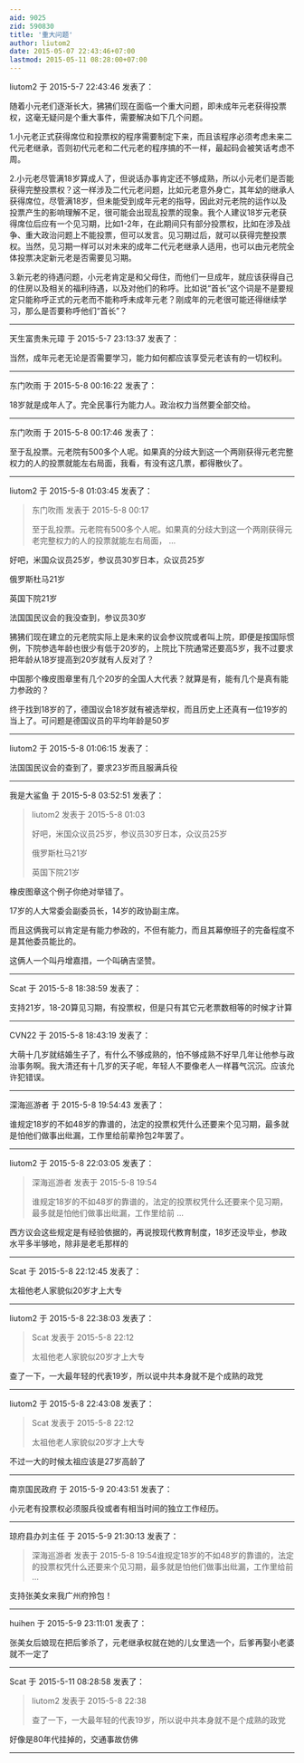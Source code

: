 ```yaml
---
aid: 9025
zid: 590830
title: '重大问题'
author: liutom2
date: 2015-05-07 22:43:46+07:00
lastmod: 2015-05-11 08:28:00+07:00
---
```


liutom2 于 2015-5-7 22:43:46 发表了：

随着小元老们逐渐长大，狒狒们现在面临一个重大问题，即未成年元老获得投票权，这毫无疑问是个重大事件，需要解决如下几个问题。

1.小元老正式获得席位和投票权的程序需要制定下来，而且该程序必须考虑未来二代元老继承，否则初代元老和二代元老的程序搞的不一样，最起码会被笑话考虑不周。

2.小元老尽管满18岁算成人了，但说话办事肯定还不够成熟，所以小元老们是否能获得完整投票权？这一样涉及二代元老问题，比如元老意外身亡，其年幼的继承人获得席位，尽管满18岁，但未能受到成年元老的指导，因此对元老院的运作以及投票产生的影响理解不足，很可能会出现乱投票的现象。我个人建议18岁元老获得席位后应有一个见习期，比如1-2年，在此期间只有部分投票权，比如在涉及战争、重大政治问题上不能投票，但可以发言。见习期过后，就可以获得完整投票权。当然，见习期一样可以对未来的成年二代元老继承人适用，也可以由元老院全体投票决定新元老是否需要见习期。

3.新元老的待遇问题，小元老肯定是和父母住，而他们一旦成年，就应该获得自己的住房以及相关的福利待遇，以及对他们的称呼。比如说“首长”这个词是不是要规定只能称呼正式的元老而不能称呼未成年元老？刚成年的元老很可能还得继续学习，那么是否要称呼他们“首长”？

---------

天生富贵朱元璋 于 2015-5-7 23:13:37 发表了：

当然，成年元老无论是否需要学习，能力如何都应该享受元老该有的一切权利。

---------

东门吹雨 于 2015-5-8 00:16:22 发表了：

18岁就是成年人了。完全民事行为能力人。政治权力当然要全部交给。

---------

东门吹雨 于 2015-5-8 00:17:46 发表了：

至于乱投票。元老院有500多个人呢。如果真的分歧大到这一个两刚获得元老完整权力的人的投票就能左右局面，我看，有没有这几票，都得散伙了。

---------

liutom2 于 2015-5-8 01:03:45 发表了：

> 东门吹雨 发表于 2015-5-8 00:17
> 
> 至于乱投票。元老院有500多个人呢。如果真的分歧大到这一个两刚获得元老完整权力的人的投票就能左右局面， ...



好吧，米国众议员25岁，参议员30岁日本，众议员25岁

俄罗斯杜马21岁

英国下院21岁

法国国民议会的我没查到，参议员30岁

狒狒们现在建立的元老院实际上是未来的议会参议院或者叫上院，即便是按国际惯例，下院参选年龄也很少有低于20岁的，上院比下院通常还要高5岁，我不过要求把年龄从18岁提高到20岁就有人反对了？

中国那个橡皮图章里有几个20岁的全国人大代表？就算是有，能有几个是真有能力参政的？

终于找到18岁的了，德国议会18岁就有被选举权，而且历史上还真有一位19岁的当上了。可问题是德国议员的平均年龄是50岁

---------

liutom2 于 2015-5-8 01:06:15 发表了：

法国国民议会的查到了，要求23岁而且服满兵役

---------

我是大鲨鱼 于 2015-5-8 03:52:51 发表了：

> liutom2 发表于 2015-5-8 01:03
> 
> 好吧，米国众议员25岁，参议员30岁日本，众议员25岁
> 
> 俄罗斯杜马21岁
> 
> 英国下院21岁



橡皮图章这个例子你绝对举错了。

17岁的人大常委会副委员长，14岁的政协副主席。

而且这俩我可以肯定是有能力参政的，不但有能力，而且其幕僚班子的完备程度不是其他委员能比的。

这俩人一个叫丹增嘉措，一个叫确吉坚赞。

---------

Scat 于 2015-5-8 18:38:59 发表了：

支持21岁，18-20算见习期，有投票权，但是只有其它元老票数相等的时候才计算

---------

CVN22 于 2015-5-8 18:43:19 发表了：

大萌十几岁就结婚生子了，有什么不够成熟的，怕不够成熟不好早几年让他参与政治事务啊。我大清还有十几岁的天子呢，年轻人不要像老人一样暮气沉沉。应该允许犯错误。

---------

深海巡游者 于 2015-5-8 19:54:43 发表了：

谁规定18岁的不如48岁的靠谱的，法定的投票权凭什么还要来个见习期，最多就是怕他们做事出纰漏，工作里给前辈拎包2年罢了。

---------

liutom2 于 2015-5-8 22:03:05 发表了：

> 深海巡游者 发表于 2015-5-8 19:54
> 
> 谁规定18岁的不如48岁的靠谱的，法定的投票权凭什么还要来个见习期，最多就是怕他们做事出纰漏，工作里给前 ...



西方议会这些规定是有经验依据的，再说按现代教育制度，18岁还没毕业，参政水平多半够呛，除非是老毛那样的

---------

Scat 于 2015-5-8 22:12:45 发表了：

太祖他老人家貌似20岁才上大专

---------

liutom2 于 2015-5-8 22:38:03 发表了：

> Scat 发表于 2015-5-8 22:12
> 
> 太祖他老人家貌似20岁才上大专



查了一下，一大最年轻的代表19岁，所以说中共本身就不是个成熟的政党

---------

liutom2 于 2015-5-8 22:43:08 发表了：

> Scat 发表于 2015-5-8 22:12
> 
> 太祖他老人家貌似20岁才上大专



不过一大的时候太祖应该是27岁高龄了

---------

南京国民政府 于 2015-5-9 20:43:51 发表了：

小元老有投票权必须服兵役或者有相当时间的独立工作经历。

---------

琼府县办刘主任 于 2015-5-9 21:30:13 发表了：

> 深海巡游者 发表于 2015-5-8 19:54谁规定18岁的不如48岁的靠谱的，法定的投票权凭什么还要来个见习期，最多就是怕他们做事出纰漏，工作里给前 ...



支持张美女来我广州府拎包！

---------

huihen 于 2015-5-9 23:11:01 发表了：

张美女后娘现在把后爹杀了，元老继承权就在她的儿女里选一个，后爹再娶小老婆就不一定了

---------

Scat 于 2015-5-11 08:28:58 发表了：

> liutom2 发表于 2015-5-8 22:38
> 
> 查了一下，一大最年轻的代表19岁，所以说中共本身就不是个成熟的政党



好像是80年代挂掉的，交通事故仿佛

---------

